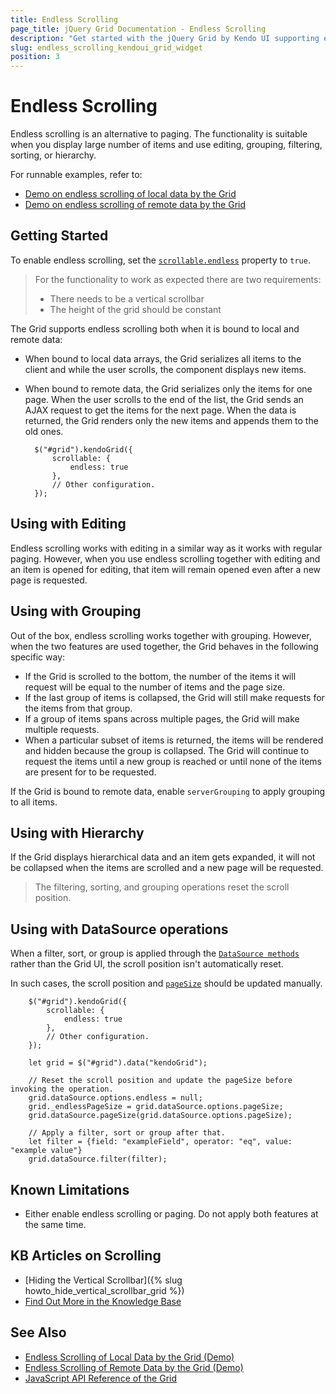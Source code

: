```yaml
---
title: Endless Scrolling
page_title: jQuery Grid Documentation - Endless Scrolling
description: "Get started with the jQuery Grid by Kendo UI supporting endless scrolling mode suitable for displaying large number of items."
slug: endless_scrolling_kendoui_grid_widget
position: 3
---
```


# Endless Scrolling

Endless scrolling is an alternative to paging. The functionality is suitable when you display large number of items and use editing, grouping, filtering, sorting, or hierarchy.

For runnable examples, refer to:
* [Demo on endless scrolling of local data by the Grid](https://demos.telerik.com/kendo-ui/grid/endless-scrolling-local)
* [Demo on endless scrolling of remote data by the Grid](https://demos.telerik.com/kendo-ui/grid/endless-scrolling-remote)

## Getting Started

To enable endless scrolling, set the [`scrollable.endless`](/api/javascript/ui/grid/configuration/scrollable.endless) property to `true`.

> For the functionality to work as expected there are two requirements:
> - There needs to be a vertical scrollbar
> - The height of the grid should be constant

The Grid supports endless scrolling both when it is bound to local and remote data:
* When bound to local data arrays, the Grid serializes all items to the client and while the user scrolls, the component displays new items.
* When bound to remote data, the Grid serializes only the items for one page. When the user scrolls to the end of the list, the Grid sends an AJAX request to get the items for the next page. When the data is returned, the Grid renders only the new items and appends them to the old ones.

        $("#grid").kendoGrid({
            scrollable: {
                endless: true
            },
            // Other configuration.
        });


## Using with Editing

Endless scrolling works with editing in a similar way as it works with regular paging. However, when you use endless scrolling together with editing and an item is opened for editing, that item will remain opened even after a new page is requested.

## Using with Grouping

Out of the box, endless scrolling works together with grouping. However, when the two features are used together, the Grid behaves in the following specific way:
* If the Grid is scrolled to the bottom, the number of the items it will request will be equal to the number of items and the page size.
* If the last group of items is collapsed, the Grid will still make requests for the items from that group.
* If a group of items spans across multiple pages, the Grid will make multiple requests.
* When a particular subset of items is returned, the items will be rendered and hidden because the group is collapsed. The Grid will continue to request the items until a new group is reached or until none of the items are present for to be requested.

If the Grid is bound to remote data, enable `serverGrouping` to apply grouping to all items.

## Using with Hierarchy

If the Grid displays hierarchical data and an item gets expanded, it will not be collapsed when the items are scrolled and a new page will be requested.

> The filtering, sorting, and grouping operations reset the scroll position.

## Using with DataSource operations

When a filter, sort, or group is applied through the [`DataSource methods`](/api/javascript/data/datasource#methods) rather than the Grid UI, the scroll position isn't automatically reset.

In such cases, the scroll position and [`pageSize`](/api/javascript/data/datasource/configuration/pagesize) should be updated manually.

        $("#grid").kendoGrid({
            scrollable: {
                endless: true
            },
            // Other configuration.
        });

        let grid = $("#grid").data("kendoGrid");

        // Reset the scroll position and update the pageSize before invoking the operation.
        grid.dataSource.options.endless = null;
        grid._endlessPageSize = grid.dataSource.options.pageSize;
        grid.dataSource.pageSize(grid.dataSource.options.pageSize);
        
        // Apply a filter, sort or group after that.
        let filter = {field: "exampleField", operator: "eq", value: "example value"}
        grid.dataSource.filter(filter);

## Known Limitations

* Either enable endless scrolling or paging. Do not apply both features at the same time.

## KB Articles on Scrolling

* [Hiding the Vertical Scrollbar]({% slug howto_hide_vertical_scrollbar_grid %})
* [Find Out More in the Knowledge Base](/knowledge-base)

## See Also

* [Endless Scrolling of Local Data by the Grid (Demo)](https://demos.telerik.com/kendo-ui/grid/endless-scrolling-local)
* [Endless Scrolling of Remote Data by the Grid (Demo)](https://demos.telerik.com/kendo-ui/grid/endless-scrolling-remote)
* [JavaScript API Reference of the Grid](/api/javascript/ui/grid)
